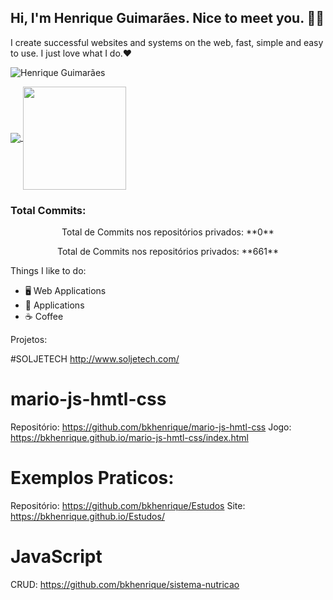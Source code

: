 ## Hi, I'm Henrique Guimarães. Nice to meet you. 👋🏻 

I create successful websites and systems on the web, fast, simple and easy to use. I just love what I do.❤
<p align="left"> <img src="https://komarev.com/ghpvc/?username=bkhenrique" alt="Henrique Guimarães" /> </p>

<p align="left">
  <a href="https://github.com/anuraghazra/github-readme-stats">
    <img
      align="center"
      src="https://github-readme-stats.vercel.app/api/top-langs/?username=bkhenrique&layout=compact"
    />
  </a>
  <a href="https://github.com/anuraghazra/github-readme-stats">
    <img
      align="center"
      height="165"
      src="https://github-readme-stats.vercel.app/api?username=bkhenrique&count_private=true&show_icons=true&custom_title=Github%20Status&hide=issues"
    />
  </a>
</p>

### Total Commits:
<p align="center"> Total de Commits nos repositórios privados: **0**</p>
<p align="center">Total de Commits nos repositórios privados: **661**</p>


Things I like to do:
- 🖥 Web Applications
- 📱 Applications
- :coffee: Coffee

Projetos:

#SOLJETECH
http://www.soljetech.com/

# mario-js-hmtl-css
Repositório: https://github.com/bkhenrique/mario-js-hmtl-css
Jogo: https://bkhenrique.github.io/mario-js-hmtl-css/index.html

# Exemplos Praticos:
Repositório: https://github.com/bkhenrique/Estudos
Site: https://bkhenrique.github.io/Estudos/

# JavaScript
CRUD: https://github.com/bkhenrique/sistema-nutricao
